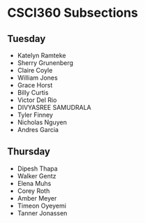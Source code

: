 # CSCI360 Subsections
## Tuesday
+ Katelyn Ramteke
+ Sherry Grunenberg 
+ Claire Coyle 
+ William Jones
+ Grace Horst
+ Billy Curtis
+ Victor Del Rio 
+ DIVYASREE SAMUDRALA
+ Tyler Finney
+ Nicholas Nguyen
+ Andres Garcia
## Thursday
+ Dipesh Thapa
+ Walker Gentz
+ Elena Muhs
+ Corey Roth
+ Amber Meyer
+ Timeon Oyeyemi
+ Tanner Jonassen
